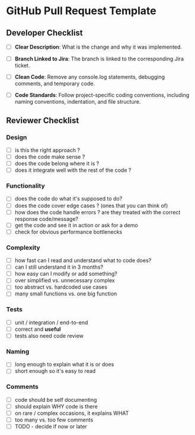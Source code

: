 # GitHub Pull Request Template

## Developer Checklist
- [ ] **Clear Description**: What is the change and why it was implemented.
- [ ] **Branch Linked to Jira**: The branch is linked to the corresponding Jira ticket.
- [ ] **Clean Code**: Remove any console.log statements, debugging comments, and temporary code.
- [ ] **Code Standards**: Follow project-specific coding conventions, including naming conventions, indentation, and file structure.



## Reviewer Checklist
### Design
 - [ ] is this the right approach ?
 - [ ] does the code make sense ?
 - [ ] does the code belong where it is ?
 - [ ] does it integrate well with the rest of the code ?

### Functionality
- [ ] does the code do what it's supposed to do?
- [ ] does the code cover edge cases ? (ones that you can think of)
- [ ] how does the code handle errors ? are they treated with the correct response code/message?
- [ ] get the code and see it in action or ask for a demo
- [ ] check for obvious performance bottlenecks

### Complexity
- [ ] how fast can I read and understand what to code does?
- [ ] can I still understand it in 3 months?
- [ ] how easy can I modify or add something?
- [ ] over simplified vs. unnecessary complex
- [ ] too abstract vs. hardcoded use cases
- [ ] many small functions vs. one big function

### Tests
- [ ] unit / integration / end-to-end
- [ ] correct and **useful**
- [ ] tests also need code review

### Naming
- [ ] long enough to explain what it is or does
- [ ] short enough so it's easy to read

### Comments
- [ ] code should be self documenting
- [ ] should explain WHY code is there
- [ ] on rare / complex occasions, it explains WHAT
- [ ] too many vs. too few comments
- [ ] TODO - decide if now or later
